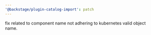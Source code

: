 ```yaml
---
'@backstage/plugin-catalog-import': patch
---
```


fix related to component name not adhering to kubernetes valid object name.
